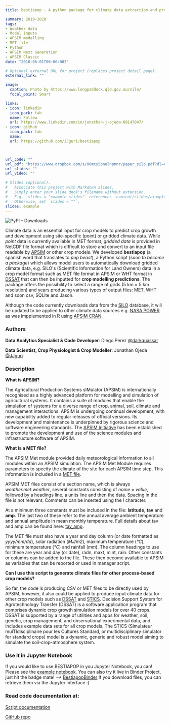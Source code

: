 ```yaml
---
title: bestiapop - A python package for climate data extraction and processing

summary: 2019-2020
tags:
- Weather data
- Model inputs
- APSIM modelling
- MET file
- Python
- APSIM Next Generation
- APSIM Classic
date: "2018-06-01T00:00:00Z"

# Optional external URL for project (replaces project detail page).
external_link: ""

image:
  caption: Photo by https://www.longpaddock.qld.gov.au/silo/
  focal_point: Smart

links:
- icon: linkedin
  icon_pack: fab
  name: Follow
  url: https://www.linkedin.com/in/jonathan-j-ojeda-09147047/
- icon: github
  icon_pack: fab
  name:
  url: https://github.com/JJguri/bestiapop



url_code: ""
url_pdf: "https://www.dropbox.com/s/00mcy5onulnpnnr/paper_silo.pdf?dl=0"
url_slides: ""
url_video: ""

# Slides (optional).
#   Associate this project with Markdown slides.
#   Simply enter your slide deck's filename without extension.
#   E.g. `slides = "example-slides"` references `content/slides/example-slides.md`.
#   Otherwise, set `slides = ""`.
slides: example
---
```


![PyPI - Downloads](https://img.shields.io/pypi/dm/bestiapop?style=flat-square)

Climate data is an essential input for crop models to predict crop growth and development using site-specific (point) or gridded climate data. While *point* data is currently available in MET format, *gridded data* is provided in NetCDF file format which is difficult to store and convert to an input file readable by [APSIM](https://www.apsim.info) or other crop models. We developed **bestiapop** (a spanish word that translates to *pop beast*), a Python script (*soon to become a package*) which allows model users to automatically download gridded climate data, e.g. SILO's (Scientific Information for Land Owners) data in a crop model format such as MET file format in APSIM or WHT format in [DSSAT](https://dssat.net/) that can then be inputted for **crop modelling predictions**. The package offers the possibility to select a range of grids (5 km × 5 km resolution) and years producing various types of output files: MET, WHT and soon csv, SQLite and Jason.

Although the code currently downloads data from the [SILO](https://www.longpaddock.qld.gov.au/silo/gridded-data/) database, it will be updated to be applied to other climate data sources e.g. [NASA POWER](https://power.larc.nasa.gov/) as was impplemented in R using [APSIM CRAN](https://cran.r-project.org/web/packages/APSIM/APSIM.pdf).

### Authors

**Data Analytics Specialist & Code Developer**: Diego Perez [@darkquassar](https://github.com/darkquasar)

**Data Scientist, Crop Physiologist & Crop Modeller**: Jonathan Ojeda [@JJguri](https://github.com/JJguri)

### Description

**What is [APSIM](https://www.apsim.info)?**

The Agricultural Production Systems sIMulator (APSIM) is internationally recognised as a highly advanced platform for modelling and simulation of agricultural systems. It contains a suite of modules that enable the simulation of systems for a diverse range of crop, animal, soil, climate and management interactions. APSIM is undergoing continual development, with new capability added to regular releases of official versions. Its development and maintenance is underpinned by rigorous science and software engineering standards. The [APSIM Initiative](https://www.apsim.info/about-us/) has been established to promote the development and use of the science modules and infrastructure software of APSIM.

**What is a MET file?**

The APSIM Met module provided daily meteorological information to all modules within an APSIM simulation. The APSIM Met Module requires parameters to specify the climate of the site for each APSIM time step. This information is included in a [MET file](https://www.apsim.info/documentation/model-documentation/infrastructure-and-management-documentation/met/).

APSIM MET files consist of a section name, which is always *weather.met.weather*, several constants consisting of *name = value*, followed by a headings line, a units line and then the data. Spacing in the file is not relevant. Comments can be inserted using the ! character.

At a minimum three constants must be included in the file: **latitude**, **tav** and **amp**. The last two of these refer to the annual average ambient temperature and annual amplitude in mean monthly temperature. Full details about tav and amp can be found here: [tav_amp](https://www.apsim.info/wp-content/uploads/2019/10/tav_amp-1.pdf).

The MET file must also have a year and day column (or date formatted as *yyyy/mm/dd*), solar radiation (*MJ/m2*), maximum temperature (*&deg;C*), minimum temperature (*&deg;C*) and rainfall (*mm*). The column headings to use for these are year and day (or date), radn, maxt, mint, rain. Other constants or columns can be added to the file. These then become available to APSIM as variables that can be reported or used in manager script.

**Can I use this script to generate climate files for other process-based crop models?**

So far, the code is producing CSV or MET files to be directly used by APSIM, however, it also could be applied to produce input climate data for other crop models such as [DSSAT](https://dssat.net/) and [STICS](https://www6.paca.inrae.fr/stics_eng/About-us/Stics-model-overview). Decision Support System for Agrotechnology Transfer (DSSAT) is a software application program that comprises dynamic crop growth simulation models for over 40 crops. DSSAT is supported by a range of utilities and apps for weather, soil, genetic, crop management, and observational experimental data, and includes example data sets for all crop models. The STICS (Simulateur mulTIdisciplinaire pour les Cultures Standard, or multidisciplinary simulator for standard crops) model is a dynamic, generic and robust model aiming to simulate the soil-crop-atmosphere system.

### Use it in Jupyter Notebook
If you would like to use BESTIAPOP in you Jupyter Notebook, you can! Please see the [example notebook](https://github.com/JJguri/bestiapop/blob/master/sample-data/ExampleMapsTasmania.ipynb).
You can also try it live in Binder Project, just hit the badge mate! --> [BestiapopBinder](https://mybinder.org/v2/gh/JJguri/bestiapop/HEAD?filepath=sample-data%2FExampleMapsTasmania.ipynb)
If you download files, you can retrieve them via the Jupyter interface :)

### Read code documentation at:

[Script documentation](https://bestiapop.readthedocs.io/en/latest/?badge=latest)

[GitHub repo](https://github.com/JJguri/bestiapop)
